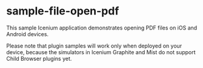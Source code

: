 sample-file-open-pdf
====================

This sample Icenium application demonstrates opening PDF files on iOS and Android devices.

Please note that plugin samples will work only when deployed on your device, because the simulators in Icenium Graphite and Mist do not support Child Browser plugins yet.
